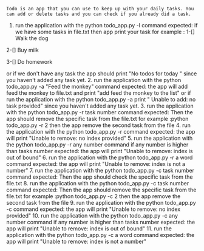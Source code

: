     Todo is an app that you can use to keep up with your daily tasks. You can add or delete tasks and you can check if you already did a task.

1. run the application with the python todo_app.py -l command
expected: if we have some tasks in file.txt then app print your task
for example :
1-[] Walk the dog

2-[] Buy milk

3-[] Do homework

or if we don't have any task the app should print "No todos for today " since you haven't added any task yet.
2. run the application with the python todo_app.py -a "Feed the monkey" command
expected: the app will add feed the monkey to file.txt and print "add feed the monkey to the list"
or if run the application with the python todo_app.py -a print " Unable to add: no task provided" since you haven't added any task yet.
3. run the application with the python todo_app.py -r task number command
expected: Then the app should remove the specific task from the file.txt
for example :python todo_app.py -r 2
then the app remove the second task from the file
4. run the application with the python todo_app.py -r command
expected: the app will print "Unable to remove: no index provided"
5.  run the application with the python todo_app.py -r any number command
if any number is higher than tasks number expected: the app will print "Unable to remove: index is out of bound"
6. run the application with the python todo_app.py -r a word command
expected: the app will print "Unable to remove: index is not a number"
7. run the application with the python todo_app.py -c task number command
expected: Then the app should check the specific task from the file.txt
8. run the application with the python todo_app.py -c task number command
expected: Then the app should remove the specific task from the file.txt
for example :python todo_app.py -c 2
then the app remove the second task from the file
9. run the application with the python todo_app.py -c command
expected: the app will print "Unable to remove: no index provided"
10.  run the application with the python todo_app.py -c any number command
if any number is higher than tasks number expected: the app will print "Unable to remove: index is out of bound"
11. run the application with the python todo_app.py -c a word command
expected: the app will print "Unable to remove: index is not a number" 